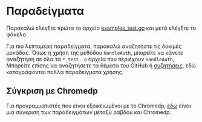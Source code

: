 # Παραδείγματα

Παρακαλώ ελέγξτε πρώτα το αρχείο [examples_test.go](https://github.com/go-rod/rod/tree/master/examples_test.go) και μετά ελέγξτε το φάκελο [](https://github.com/go-rod/rod/tree/master/lib/examples).

Για πιο λεπτομερή παραδείγματα, παρακαλώ αναζητήστε τις δοκιμές μονάδας. Όπως η χρήση της μεθόδου `HandleAuth`, μπορείτε να κάνετε αναζήτηση σε όλα τα `*_test. o` αρχεία που περιέχουν `HandleAuth`, Μπορείτε επίσης να αναζητήσετε τα θέματα του GitHub [](https://github.com/go-rod/rod/issues) ή [συζητήσεις](https://github.com/go-rod/rod/discussions), εδώ καταγράφονται πολλά παραδείγματα χρήσης.

## Σύγκριση με Chromedp

Για προγραμματιστές που είναι εξοικειωμένοι με το Chromedp, [εδώ](https://github.com/go-rod/rod/tree/master/lib/examples/compare-chromedp) είναι μια σύγκριση των παραδειγμάτων μεταξύ ράβδου και Chromedp.
